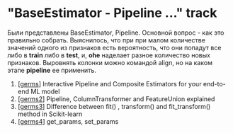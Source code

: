 # "BaseEstimator - Pipeline ..." track

Были представлены BaseEstimator, Pipeline. Основной вопрос - как это правильно собрать. Выяснилось, что при при малом количестве значений одного из признаков есть вероятность, что они попадут все либо в **train** либо в **test**, и, **ohe** наделает разное количество новых признаков. Выровнять колонки можно командой align, но на каком этапе **pipeline** ее применить. 

1. [[germs]] Interactive Pipeline and Composite Estimators for your end-to-end ML model
2. [[germs2]] Pipeline, ColumnTransformer and FeatureUnion explained
3. [[germs3]] Difference between fit() , transform() and fit_transform() method in Scikit-learn
4. [[germs4]] get_params, set_params
   


[//begin]: # "Autogenerated link references for markdown compatibility"
[germs]: lists/germs "germs"
[germs2]: lists/germs2 "germs2"
[germs3]: lists/germs3 "germs3"
[germs4]: lists/germs4 "germs4"
[//end]: # "Autogenerated link references"